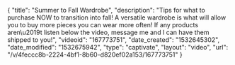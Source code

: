 {
    "title": "Summer to Fall Wardrobe",
    "description": "Tips for what to purchase NOW to transition into fall!  A versatile wardrobe is what will allow you to buy more pieces you can wear more often!  If any products aren\u2019t listen below the video, message me and I can have them shipped to you!",
    "videoid": "167773751",
    "date_created": "1532645302",
    "date_modified": "1532675942",
    "type": "captivate",
    "layout": "video",
    "url": "\/v\/4feccc8b-2224-4bf1-8b60-d820ef02a153\/167773751"
}